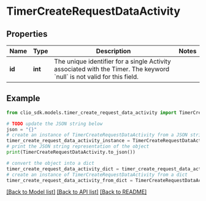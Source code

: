 # TimerCreateRequestDataActivity


## Properties

Name | Type | Description | Notes
------------ | ------------- | ------------- | -------------
**id** | **int** | The unique identifier for a single Activity associated with the Timer. The keyword &#x60;null&#x60; is not valid for this field. | 

## Example

```python
from clio_sdk.models.timer_create_request_data_activity import TimerCreateRequestDataActivity

# TODO update the JSON string below
json = "{}"
# create an instance of TimerCreateRequestDataActivity from a JSON string
timer_create_request_data_activity_instance = TimerCreateRequestDataActivity.from_json(json)
# print the JSON string representation of the object
print(TimerCreateRequestDataActivity.to_json())

# convert the object into a dict
timer_create_request_data_activity_dict = timer_create_request_data_activity_instance.to_dict()
# create an instance of TimerCreateRequestDataActivity from a dict
timer_create_request_data_activity_from_dict = TimerCreateRequestDataActivity.from_dict(timer_create_request_data_activity_dict)
```
[[Back to Model list]](../README.md#documentation-for-models) [[Back to API list]](../README.md#documentation-for-api-endpoints) [[Back to README]](../README.md)


